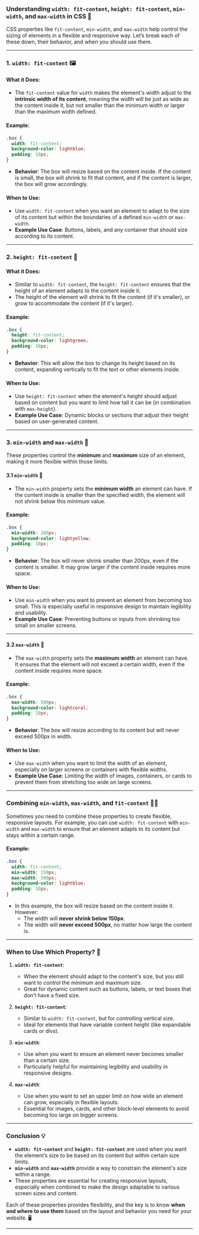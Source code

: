 ### **Understanding `width: fit-content`, `height: fit-content`, `min-width`, and `max-width` in CSS** 🎨

CSS properties like `fit-content`, `min-width`, and `max-width` help control the sizing of elements in a flexible and responsive way. Let’s break each of these down, their behavior, and when you should use them.

---

### **1. `width: fit-content`** 🖼️

#### **What it Does:**
- The `fit-content` value for `width` makes the element's width adjust to the **intrinsic width of its content**, meaning the width will be just as wide as the content inside it, but not smaller than the minimum width or larger than the maximum width defined.

#### **Example:**
```css
.box {
  width: fit-content;
  background-color: lightblue;
  padding: 10px;
}
```

- **Behavior**: The box will resize based on the content inside. If the content is small, the box will shrink to fit that content, and if the content is larger, the box will grow accordingly.

#### **When to Use:**
- Use `width: fit-content` when you want an element to adapt to the size of its content but within the boundaries of a defined `min-width` or `max-width`.
- **Example Use Case**: Buttons, labels, and any container that should size according to its content.

---

### **2. `height: fit-content`** 📏

#### **What it Does:**
- Similar to `width: fit-content`, the `height: fit-content` ensures that the height of an element adapts to the content inside it.
- The height of the element will shrink to fit the content (if it's smaller), or grow to accommodate the content (if it's larger).

#### **Example:**
```css
.box {
  height: fit-content;
  background-color: lightgreen;
  padding: 10px;
}
```

- **Behavior**: This will allow the box to change its height based on its content, expanding vertically to fit the text or other elements inside.

#### **When to Use:**
- Use `height: fit-content` when the element's height should adjust based on content but you want to limit how tall it can be (in combination with `max-height`).
- **Example Use Case**: Dynamic blocks or sections that adjust their height based on user-generated content.

---

### **3. `min-width` and `max-width`** 📐

These properties control the **minimum** and **maximum** size of an element, making it more flexible within those limits.

#### **3.1 `min-width`** 🔽

- The `min-width` property sets the **minimum width** an element can have. If the content inside is smaller than the specified width, the element will not shrink below this minimum value.

#### **Example:**
```css
.box {
  min-width: 200px;
  background-color: lightyellow;
  padding: 10px;
}
```

- **Behavior**: The box will never shrink smaller than 200px, even if the content is smaller. It may grow larger if the content inside requires more space.

#### **When to Use:**
- Use `min-width` when you want to prevent an element from becoming too small. This is especially useful in responsive design to maintain legibility and usability.
- **Example Use Case**: Preventing buttons or inputs from shrinking too small on smaller screens.

---

#### **3.2 `max-width`** 🔼

- The `max-width` property sets the **maximum width** an element can have. It ensures that the element will not exceed a certain width, even if the content inside requires more space.

#### **Example:**
```css
.box {
  max-width: 500px;
  background-color: lightcoral;
  padding: 10px;
}
```

- **Behavior**: The box will resize according to its content but will never exceed 500px in width.

#### **When to Use:**
- Use `max-width` when you want to limit the width of an element, especially on larger screens or containers with flexible widths.
- **Example Use Case**: Limiting the width of images, containers, or cards to prevent them from stretching too wide on large screens.

---

### **Combining `min-width`, `max-width`, and `fit-content`** 🤹‍♀️

Sometimes you need to combine these properties to create flexible, responsive layouts. For example, you can use `width: fit-content` with `min-width` and `max-width` to ensure that an element adapts to its content but stays within a certain range.

#### **Example:**
```css
.box {
  width: fit-content;
  min-width: 150px;
  max-width: 500px;
  background-color: lightblue;
  padding: 10px;
}
```

- In this example, the box will resize based on the content inside it. However:
  - The width will **never shrink below 150px**.
  - The width will **never exceed 500px**, no matter how large the content is.

---

### **When to Use Which Property?** 🤔

1. **`width: fit-content`**:
   - When the element should adapt to the content's size, but you still want to control the minimum and maximum size.
   - Great for dynamic content such as buttons, labels, or text boxes that don’t have a fixed size.
   
2. **`height: fit-content`**:
   - Similar to `width: fit-content`, but for controlling vertical size.
   - Ideal for elements that have variable content height (like expandable cards or divs).

3. **`min-width`**:
   - Use when you want to ensure an element never becomes smaller than a certain size.
   - Particularly helpful for maintaining legibility and usability in responsive designs.

4. **`max-width`**:
   - Use when you want to set an upper limit on how wide an element can grow, especially in flexible layouts.
   - Essential for images, cards, and other block-level elements to avoid becoming too large on bigger screens.

---

### **Conclusion** 💡

- **`width: fit-content`** and **`height: fit-content`** are used when you want the element’s size to be based on its content but within certain size limits.
- **`min-width`** and **`max-width`** provide a way to constrain the element's size within a range.
- These properties are essential for creating responsive layouts, especially when combined to make the design adaptable to various screen sizes and content.

Each of these properties provides flexibility, and the key is to know **when and where to use them** based on the layout and behavior you need for your website. 🖥️



---